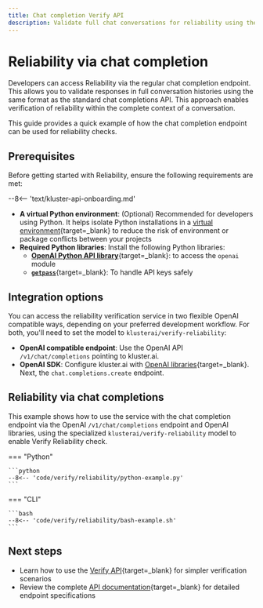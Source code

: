 ```yaml
---
title: Chat completion Verify API
description: Validate full chat conversations for reliability using the kluster.ai chat completion endpoint. Analyze context and detect misinformation.
---
```


# Reliability via chat completion

Developers can access Reliability via the regular chat completion endpoint. This allows you to validate responses in full conversation histories using the same format as the standard chat completions API. This approach enables verification of reliability within the complete context of a conversation.

This guide provides a quick example of how the chat completion endpoint can be used for reliability checks.

## Prerequisites

Before getting started with Reliability, ensure the following requirements are met:

--8<-- 'text/kluster-api-onboarding.md'
- **A virtual Python environment**: (Optional) Recommended for developers using Python. It helps isolate Python installations in a [virtual environment](https://packaging.python.org/en/latest/guides/installing-using-pip-and-virtual-environments/){target=\_blank} to reduce the risk of environment or package conflicts between your projects
- **Required Python libraries**: Install the following Python libraries:
    - [**OpenAI Python API library**](https://pypi.org/project/openai/){target=\_blank}: to access the `openai` module
    - [**`getpass`**](https://pypi.org/project/getpass4/){target=\_blank}: To handle API keys safely


## Integration options

You can access the reliability verification service in two flexible OpenAI compatible ways, depending on your preferred development workflow. For both, you'll need to set the model to `klusterai/verify-reliability`:

- **OpenAI compatible endpoint**: Use the OpenAI API `/v1/chat/completions` pointing to kluster.ai.
- **OpenAI SDK**: Configure kluster.ai with [OpenAI libraries](/verify/openai-compatibility/#configuring-openai-to-use-klusterais-api){target=\_blank}. Next, the `chat.completions.create` endpoint.

## Reliability via chat completions

This example shows how to use the service with the chat completion endpoint via the OpenAI `/v1/chat/completions` endpoint and OpenAI libraries, using the specialized `klusterai/verify-reliability` model to enable Verify Reliability check.

=== "Python"

    ```python
    --8<-- 'code/verify/reliability/python-example.py'
    ```

=== "CLI"

    ```bash
    --8<-- 'code/verify/reliability/bash-example.sh'
    ```

## Next steps

- Learn how to use the [Verify API](/verify/reliability/verify-api/){target=\_blank} for simpler verification scenarios
- Review the complete [API documentation](/api-reference/reference/#/http/api-endpoints/realtime/v1-verify-reliability-post){target=\_blank} for detailed endpoint specifications
